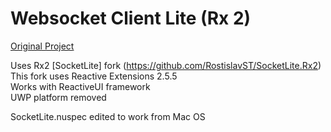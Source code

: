 # Websocket Client Lite (Rx 2)

[Original Project](https://github.com/1iveowl/WebsocketClientLite.PCL)  

Uses Rx2 [SocketLite] fork (https://github.com/RostislavST/SocketLite.Rx2)  
This fork uses Reactive Extensions 2.5.5  
Works with ReactiveUI framework  
UWP platform removed  
  
SocketLite.nuspec edited to work from Mac OS  
 